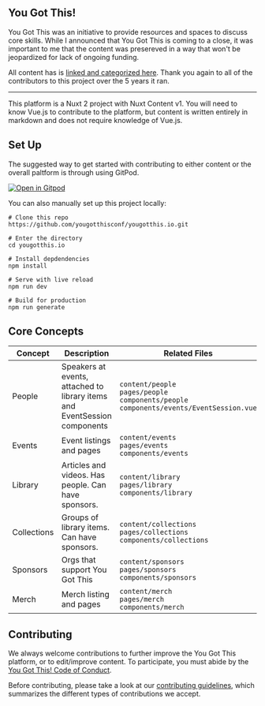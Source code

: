 ## You Got This!

You Got This was an initiative to provide resources and spaces to discuss core skills. While I announced that You Got This is coming to a close, it was important to me that the content was presereved in a way that won't be jeopardized for lack of ongoing funding.

All content has is [linked and categorized here](https://lws.io/you-got-this). Thank you again to all of the contributors to this project over the 5 years it ran.

---

This platform is a Nuxt 2 project with Nuxt Content v1. You will need to know Vue.js to contribute to the platform, but content is written entirely in markdown and does not require knowledge of Vue.js.

## Set Up

The suggested way to get started with contributing to either content or the overall paltform is through using GitPod.

[![Open in Gitpod](https://gitpod.io/button/open-in-gitpod.svg)](https://gitpod.io/#https://github.com/yougotthisconf/yougotthis.io)

You can also manually set up this project locally:

```
# Clone this repo
https://github.com/yougotthisconf/yougotthis.io.git

# Enter the directory
cd yougotthis.io

# Install depdendencies
npm install

# Serve with live reload
npm run dev

# Build for production
npm run generate
```

## Core Concepts

| Concept | Description | Related Files |
| --- | --- | --- |
| People | Speakers at events, attached to library items and EventSession components | `content/people`<br>`pages/people`<br>`components/people`<br>`components/events/EventSession.vue` |
| Events | Event listings and pages | `content/events`<br>`pages/events`<br>`components/events` |
| Library | Articles and videos. Has people. Can have sponsors. | `content/library`<br>`pages/library`<br>`components/library` |
| Collections | Groups of library items. Can have sponsors. | `content/collections`<br>`pages/collections`<br>`components/collections` |
| Sponsors | Orgs that support You Got This | `content/sponsors`<br>`pages/sponsors`<br>`components/sponsors` |
| Merch | Merch listing and pages | `content/merch`<br>`pages/merch`<br>`components/merch` |

## Contributing

We always welcome contributions to further improve the You Got This platform, or to edit/improve content. To participate, you must abide by the [You Got This! Code of Conduct](https://yougotthis.io/conduct).

Before contributing, please take a look at our [contributing guidelines](/.github/CONTRIBUTING.md), which summarizes the different types of contributions we accept.
